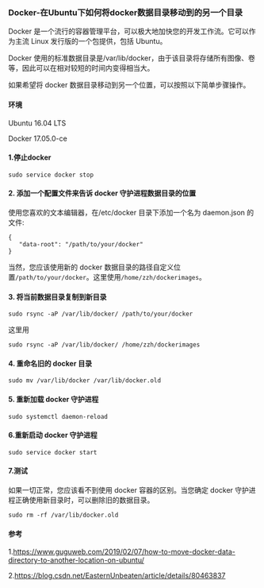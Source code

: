 ### Docker-在Ubuntu下如何将docker数据目录移动到的另一个目录

Docker 是一个流行的容器管理平台，可以极大地加快您的开发工作流。它可以作为主流 Linux 发行版的一个包提供，包括 Ubuntu。

Docker 使用的标准数据目录是/var/lib/docker，由于该目录将存储所有图像、卷等，因此可以在相对较短的时间内变得相当大。

如果希望将 docker 数据目录移动到另一个位置，可以按照以下简单步骤操作。

#### 环境

Ubuntu 16.04 LTS 

Docker 17.05.0-ce

#### 1.停止docker

```
sudo service docker stop
```

#### 2. 添加一个配置文件来告诉 docker 守护进程数据目录的位置

使用您喜欢的文本编辑器，在/etc/docker 目录下添加一个名为 daemon.json 的文件:

```
{ 
   "data-root": "/path/to/your/docker" 
}
```

当然，您应该使用新的 docker 数据目录的路径自定义位置`/path/to/your/docker`。这里使用`/home/zzh/dockerimages`。

#### 3. 将当前数据目录复制到新目录

```
sudo rsync -aP /var/lib/docker/ /path/to/your/docker
```

这里用

```
sudo rsync -aP /var/lib/docker/ /home/zzh/dockerimages
```

#### 4. 重命名旧的 docker 目录

```
sudo mv /var/lib/docker /var/lib/docker.old
```

#### 5. 重新加载 docker 守护进程

```
sudo systemctl daemon-reload
```

#### 6.重新启动 docker 守护进程

```
sudo service docker start
```

#### 7.测试

如果一切正常，您应该看不到使用 docker 容器的区别。当您确定 docker 守护进程正确使用新目录时，可以删除旧的数据目录。

```
sudo rm -rf /var/lib/docker.old
```



#### 参考

1.https://www.guguweb.com/2019/02/07/how-to-move-docker-data-directory-to-another-location-on-ubuntu/

2.https://blog.csdn.net/EasternUnbeaten/article/details/80463837

